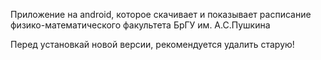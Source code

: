 Приложение на android, которое скачивает и показывает расписание физико-математического факультета БрГУ им. А.С.Пушкина

Перед установкай новой версии, рекомендуется удалить старую!

<link title="Скачать" href="https://github.com/awelijuh/class-schedule/raw/master/Downloads/app-release.apk" />
